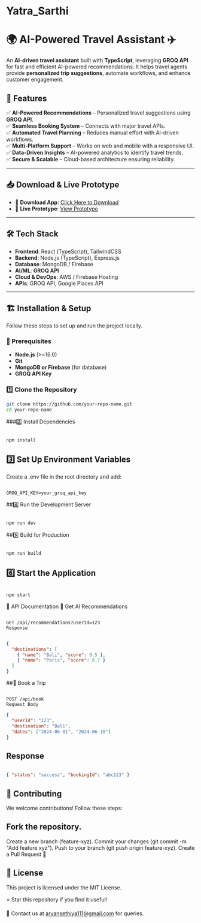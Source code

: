 # Yatra_Sarthi
# 🌍 AI-Powered Travel Assistant ✈️  

An **AI-driven travel assistant** built with **TypeScript**, leveraging **GROQ API** for fast and efficient AI-powered recommendations. It helps travel agents provide **personalized trip suggestions**, automate workflows, and enhance customer engagement.  

## 🚀 Features  

✅ **AI-Powered Recommendations** – Personalized travel suggestions using **GROQ API**.  
✅ **Seamless Booking System** – Connects with major travel APIs.  
✅ **Automated Travel Planning** – Reduces manual effort with AI-driven workflows.  
✅ **Multi-Platform Support** – Works on web and mobile with a responsive UI.  
✅ **Data-Driven Insights** – AI-powered analytics to identify travel trends.  
✅ **Secure & Scalable** – Cloud-based architecture ensuring reliability.  

---

## 📥 Download & Live Prototype  

- 📲 **Download App**: [Click Here to Download](#)  
- 🎨 **Live Prototype**: [View Prototype](#)  

---

## 🛠️ Tech Stack  

- **Frontend**: React (TypeScript), TailwindCSS  
- **Backend**: Node.js (TypeScript), Express.js  
- **Database**: MongoDB / Firebase  
- **AI/ML**: **GROQ API**  
- **Cloud & DevOps**: AWS / Firebase Hosting  
- **APIs**: GROQ API, Google Places API  

---

## 🏗️ Installation & Setup  

Follow these steps to set up and run the project locally.  

### 🔹 Prerequisites  

- **Node.js** (>=16.0)  
- **Git**  
- **MongoDB or Firebase** (for database)  
- **GROQ API Key**  

### 1️⃣ Clone the Repository  
```sh
git clone https://github.com/your-repo-name.git  
cd your-repo-name
 ```
###2️⃣ Install Dependencies
```sh

npm install
```

## 3️⃣ Set Up Environment Variables
Create a .env file in the root directory and add:

```env
 
GROQ_API_KEY=your_groq_api_key
```
##4️⃣ Run the Development Server
```sh

npm run dev
```
##5️⃣ Build for Production
```sh

npm run build
```
## 6️⃣ Start the Application
```sh

npm start
```  
📡 API Documentation
🔹 Get AI Recommendations
```http

GET /api/recommendations?userId=123
Response
```

```json

{
  "destinations": [
    { "name": "Bali", "score": 9.5 },
    { "name": "Paris", "score": 8.7 }
  ]
}
```
##🔹 Book a Trip
```http

POST /api/book
Request Body
```

```json
{
  "userId": "123",
  "destination": "Bali",
  "dates": ["2024-06-01", "2024-06-10"]
}
```
## Response

```json

{ "status": "success", "bookingId": "abc123" }
```
## 🤝 Contributing
We welcome contributions! Follow these steps:

## Fork the repository.
Create a new branch (feature-xyz).
Commit your changes (git commit -m "Add feature xyz").
Push to your branch (git push origin feature-xyz).
Create a Pull Request 🚀

## 📄 License
This project is licensed under the MIT License.

⭐ Star this repository if you find it useful!

📧 Contact us at aryansethiya111@gmail.com for queries.
